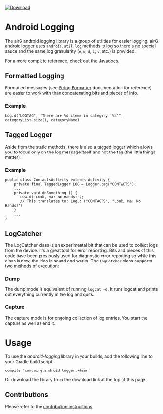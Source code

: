  [![Download](https://api.bintray.com/packages/airgoss/airGOss/logger/images/download.svg) ](https://bintray.com/airgoss/airGOss/logger/_latestVersion)

# Android Logging
The airG android logging library is a group of utilities for easier logging. airG android logger uses `android.util.log` methods to log so there's no special sauce and the same log granularity (`e`, `w`, `d`, `i`, `v`, etc.) is provided.

For a more complete reference, check out the [Javadocs](https://airg.github.io/android-logging/javadoc/).

## Formatted Logging
Formatted messages (see [String Formatter](https://developer.android.com/reference/java/util/Formatter.html) documentation for reference) are easier to work with than concatenating bits and pieces of info.
### Example
`Log.d("LOGTAG", "There are %d items in category '%s'", categoryList.size(), categoryName)`

## Tagged Logger
Aside from the static methods, there is also a tagged logger which allows you to focus only on the log message itself and not the tag (the little things matter).

### Example
    public class ContactsActivity extends Activity {
        private final TaggedLogger LOG = Logger.tag("CONTACTS");
        ...
        private void doSomething () {
           LOG.d("Look, Ma! No Hands!");
           // This translates to: Log.d ("CONTACTS", "Look, Ma! No Hands!")
        }
        ...
    }

## LogCatcher
The LogCatcher class is an experimental bit that can be used to collect logs from the device. It's a great tool for error reporting. Bits and pieces of this code have been previously used for diagnostic error reporting so while this class is new, the idea is sound and works. The `LogCatcher` class supports two methods of execution:

### Dump
The dump mode is equivalent of running `logcat -d`. It runs logcat and prints out everything currently in the log and quits.

### Capture
The capture mode is for ongoing collection of log entries. You start the capture as well as end it.

# Usage
To use the _android-logging_ library in your builds, add the following line to your Gradle build script:

`compile 'com.airg.android:logger:+@aar'`

Or download the library from the download link at the top of this page.

## Contributions
Please refer to the [contribution instructions](https://airg.github.io/#contribute).

